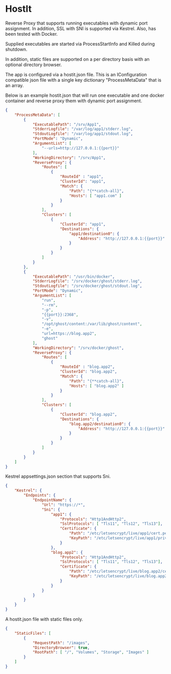 # HostIt

Reverse Proxy that supports running executables with dynamic port assignment.
In addition, SSL with SNI is supported via Kestrel.  Also, has been tested with
Docker.  

Supplied executables are started via ProcessStartInfo and Killed during
shutdown.

In addition, static files are supported on a per directory basis with an
optional directory browser.

The app is configured via a hostit.json file.  This is an IConfiguration
compatible json file with a single key dictionary "ProcessMetaData" that is an
array.

Below is an example hostit.json that will run one executable and one docker
container and reverse proxy them with dynamic port assignment.

```json
{
    "ProcessMetaData": [
        {
            "ExecutablePath": "/srv/App1",
            "StderrLogfile": "/var/log/app1/stderr.log",
            "StdoutLogfile": "/var/log/app1/stdout.log",
            "PortMode": "Dynamic",
            "ArgumentList": [
                "--urls=http://127.0.0.1:{{port}}"                
            ],
            "WorkingDirectory": "/srv/App1",
            "ReverseProxy": {
                "Routes": [
                    {
                        "RouteId" : "app1",
                        "ClusterId": "app1",
                        "Match": {
                            "Path": "{**catch-all}",
                            "Hosts": [ "app1.com" ]
                        }
                    }
                ],
                "Clusters": [
                    {
                        "ClusterId": "app1",
                        "Destinations": {
                            "app1/destination0": {
                                "Address": "http://127.0.0.1:{{port}}"
                            }
                        }
                    }
                ]
            }
        },
        {
            "ExecutablePath": "/usr/bin/docker",
            "StderrLogfile": "/srv/docker/ghost/stderr.log",
            "StdoutLogfile": "/srv/docker/ghost/stdout.log",
            "PortMode": "Dynamic",
            "ArgumentList": [
                "run",
                "--rm",
                "-p",
                "{{port}}:2368",
                "-v", 
                "/opt/ghost/content:/var/lib/ghost/content",
                "-e",
                "url=https://blog.app2",
                "ghost"
            ],
            "WorkingDirectory": "/srv/docker/ghost",
            "ReverseProxy": {
                "Routes": [
                    {
                        "RouteId" : "blog.app2",
                        "ClusterId": "blog.app2",
                        "Match": {
                            "Path": "{**catch-all}",
                            "Hosts": [ "blog.app2" ]
                        }
                    }
                ],
                "Clusters": [
                    {
                        "ClusterId": "blog.app2",
                        "Destinations": {
                            "blog.app2/destination0": {
                                "Address": "http://127.0.0.1:{{port}}"
                            }
                        }
                    }
                ]
            }
        }
    ]
}
```

Kestrel appsettings.json section that supports Sni.

```json
{
    "Kestrel": {
        "Endpoints": {
            "EndpointName": {
                "Url": "https://*",
                "Sni": {
                    "app1": {
                        "Protocols": "Http1AndHttp2",
                        "SslProtocols": [ "Tls11", "Tls12", "Tls13"],
                        "Certificate": {
                            "Path": "/etc/letsencrypt/live/app1/cert.pem",
                            "KeyPath": "/etc/letsencrypt/live/app1/privkey.pem"
                        }
                    },
                    "blog.app2": {
                        "Protocols": "Http1AndHttp2",
                        "SslProtocols": [ "Tls11", "Tls12", "Tls13"],
                        "Certificate": {
                            "Path": "/etc/letsencrypt/live/blog.app2/cert.pem",
                            "KeyPath": "/etc/letsencrypt/live/blog.app2/privkey.pem"
                        }
                    }
                }
            }
        }
    }
}
```

A hostit.json file with static files only.

```json
{
    "StaticFiles": [
        {
            "RequestPath": "/images",
            "DirectoryBrowser": true,
            "RootPath": [ "/", "Volumes", "Storage", "Images" ]
        }
    ]
}
```
